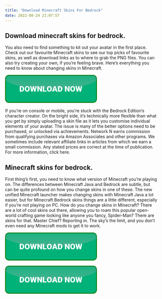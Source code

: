 ```yaml
---
title: "Download Minecraft Skins For Bedrock"
date: 2022-08-24 21:07:57
---
```


## Download minecraft skins for bedrock.

You also need to find something to kit out your avatar in the first place. Check out our favourite Minecraft skins to see our top picks of favourite skins, as well as download links as to where to grab the PNG files. You can also try creating your own, if you’re feeling brave. Here’s everything you need to know about changing skins in Minecraft.

[![button](https://github.com/minecraftbay/minecraftbay.github.io/blob/main/dlbutton.png?raw=true)](https://minecraftsync.com/download-minecraft-skin)


If you’re on console or mobile, you’re stuck with the Bedrock Edition’s character creator. On the bright side, it’s technically more flexible than what you get by simply uploading a skin file as it lets you customise individual elements of your avatar. The issue is many of the better options need to be purchased, or unlocked via achievements.
Network N earns commission from qualifying purchases via Amazon Associates and other programs. We sometimes include relevant affiliate links in articles from which we earn a small commission. Any stated prices are correct at the time of publication. For more information, click here.

## Minecraft skins for bedrock.

First thing’s first, you need to know what version of Minecraft you’re playing on. The differences between Minecraft Java and Bedrock are subtle, but can be quite profound on how you change skins in one of these. The new unified Minecraft launcher makes changing skins with Minecraft Java a lot easier, but for Minecraft Bedrock skins things are a little different, especially if you’re not playing on PC.
How do you change skins in Minecraft? There are a lot of cool skins out there, allowing you to roam this popular open-world crafting game looking like anyone you fancy, Spider-Man? There are skins for that. Master Chief? Reporting in. The sky’s the limit, and you don’t even need any Minecraft mods to get it to work.

[![button](https://github.com/minecraftbay/minecraftbay.github.io/blob/main/dlbutton.png?raw=true)](https://minecraftsync.com/download-minecraft-skin)




[![button](https://github.com/minecraftbay/minecraftbay.github.io/blob/main/dlbutton.png?raw=true)](https://minecraftsync.com/download-minecraft-skin)